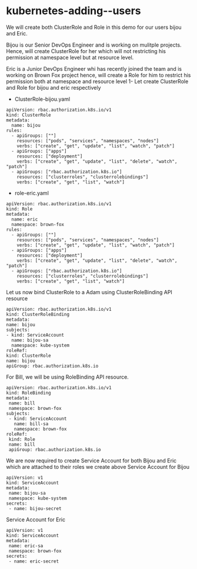 # kubernetes-adding--users
We will create both ClusterRole and Role in this demo for our users bijou and Eric.

Bijou is our Senior DevOps Engineer and is working on mulitple projects. Hence, will create ClusterRole for her which will not restricting his permission at namespace level but at resource level.

Eric is a Junior DevOps Engineer whi has recently joined the team and is working on Brown Fox project hence, will create a Role for him to restrict his permission both at namespace and resource level
1- Let create ClusterRole and Role for bijou and eric respectively
- ClusterRole-bijou.yaml
```
apiVersion: rbac.authorization.k8s.io/v1
kind: ClusterRole
metadata:
  name: bijou
rules:
  - apiGroups: [""]
    resources: ["pods", "services", "namespaces", "nodes"]
    verbs: ["create", "get", "update", "list", "watch", "patch"]
  - apiGroups: ["apps"]
    resources: ["deployment"]
    verbs: ["create", "get", "update", "list", "delete", "watch", "patch"]
  - apiGroups: ["rbac.authorization.k8s.io"]
    resources: ["clusterroles", "clusterrolebindings"]
    verbs: ["create", "get", "list", "watch"]
  ```


- role-eric.yaml
```
apiVersion: rbac.authorization.k8s.io/v1
kind: Role
metadata:
  name: eric
  namespace: brown-fox
rules:
  - apiGroups: [""]
    resources: ["pods", "services", "namespaces", "nodes"]
    verbs: ["create", "get", "update", "list", "watch", "patch"]
  - apiGroups: ["apps"]
    resources: ["deployment"]
    verbs: ["create", "get", "update", "list", "delete", "watch", "patch"]
  - apiGroups: ["rbac.authorization.k8s.io"]
    resources: ["clusterroles", "clusterrolebindings"]
    verbs: ["create", "get", "list", "watch"]
  ```
  Let us now bind ClusterRole to a Adam using ClusterRoleBinding API resource
  ```
  apiVersion: rbac.authorization.k8s.io/v1
kind: ClusterRoleBinding
metadata:
  name: bijou
subjects:
  - kind: ServiceAccount
    name: bijou-sa
    namespace: kube-system
roleRef:
  kind: ClusterRole
  name: bijou
  apiGroup: rbac.authorization.k8s.io
 ```
 For Bill, we will be using RoleBinding API resource.
 ```
 apiVersion: rbac.authorization.k8s.io/v1
kind: RoleBinding
metadata:
  name: bill
  namespace: brown-fox
subjects:
  - kind: ServiceAccount
    name: bill-sa
    namespace: brown-fox
roleRef:
  kind: Role
  name: bill
  apiGroup: rbac.authorization.k8s.io
 ```
 We are now required to create Service Account for both Bijou and Eric which are attached to their roles we create above
 Service Account for Bijou
 ```
 apiVersion: v1
kind: ServiceAccount
metadata:
  name: bijou-sa
  namespace: kube-system
secrets:
  - name: bijou-secret
 ```
 Service Account for Eric
 ```
 apiVersion: v1
kind: ServiceAccount
metadata:
  name: eric-sa
  namespace: brown-fox
secrets:
  - name: eric-secret
 ```
